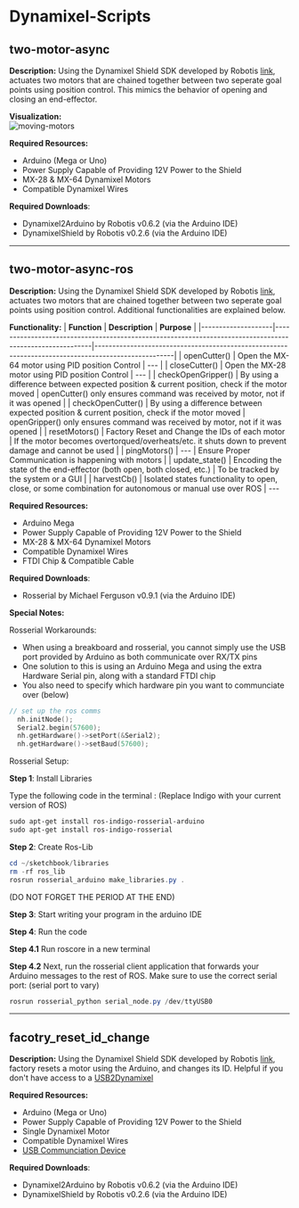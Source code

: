 # Dynamixel-Scripts

## two-motor-async

**Description:** Using the Dynamixel Shield SDK developed by Robotis [link](https://emanual.robotis.com/docs/en/parts/interface/dynamixel_shield/), actuates two motors that are chained together between two seperate goal points using position control. This mimics the behavior of opening and closing an end-effector. 

**Visualization:**<br>
![moving-motors](https://github.com/artrela/Dynamixel-Scripts/blob/main/Resources/ezgif.com-resize.gif)

**Required Resources:**
- Arduino (Mega or Uno)
- Power Supply Capable of Providing 12V Power to the Shield
- MX-28 & MX-64 Dynamixel Motors
- Compatible Dynamixel Wires 

**Required Downloads**: 
- Dynamixel2Arduino by Robotis v0.6.2 (via the Arduino IDE)
- DynamixelShield by Robotis v0.2.6 (via the Arduino IDE)

<hr>

## two-motor-async-ros

**Description:** Using the Dynamixel Shield SDK developed by Robotis [link](https://emanual.robotis.com/docs/en/parts/interface/dynamixel_shield/), actuates two motors that are chained together between two seperate goal points using position control. Additional functionalities are explained below.

**Functionality:**
| **Function**       | **Description**                                                                                         | **Purpose**                                                                                        |
|--------------------|---------------------------------------------------------------------------------------------------------|----------------------------------------------------------------------------------------------------|
| openCutter()       | Open the MX-64 motor using PID position Control                                                         |  ---                                                                                               |
| closeCutter()      | Open the MX-28 motor using PID position Control                                                         |  ---                                                                                               |
| checkOpenGripper() | By using a difference between expected position & current position, check if the motor moved            | openCutter() only ensures command was received by motor, not if it was opened                      |
| checkOpenCutter()  | By using a difference between expected position & current position, check if the motor moved            | openGripper() only ensures command was received by motor, not if it was opened                     |
| resetMotors()      | Factory Reset and Change the IDs of each motor                                                          | If the motor becomes overtorqued/overheats/etc. it shuts down to prevent damage and cannot be used |
| pingMotors()       |  ---                                                                                                    | Ensure Proper Communication is happening with motors                                               |
| update_state()     | Encoding the state of the end-effector (both open, both closed, etc.)                                   | To be tracked by the system or a GUI                                                               |
| harvestCb()        | Isolated states functionality to open, close, or some combination for autonomous or manual use over ROS |  ---            

**Required Resources:**
- Arduino Mega
- Power Supply Capable of Providing 12V Power to the Shield
- MX-28 & MX-64 Dynamixel Motors
- Compatible Dynamixel Wires 
- FTDI Chip & Compatible Cable

**Required Downloads**: 
- Rosserial by Michael Ferguson v0.9.1 (via the Arduino IDE)

**Special Notes:**

Rosserial Workarounds:
- When using a breakboard and rosserial, you cannot simply use the USB port provided by Arduino as both communicate over RX/TX pins
- One solution to this is using an Arduino Mega and using the extra Hardware Serial pin, along with a standard FTDI chip
- You also need to specify which hardware pin you want to communciate over (below)

```cpp
// set up the ros comms
  nh.initNode();
  Serial2.begin(57600);
  nh.getHardware()->setPort(&Serial2);
  nh.getHardware()->setBaud(57600);
```

Rosserial Setup:

**Step 1**: Install Libraries

Type the following code in the terminal : (Replace Indigo with your current version of ROS)


```powershell
sudo apt-get install ros-indigo-rosserial-arduino
sudo apt-get install ros-indigo-rosserial
```
**Step 2**: Create Ros-Lib

```powershell
cd ~/sketchbook/libraries
rm -rf ros_lib
rosrun rosserial_arduino make_libraries.py .
```

(DO NOT FORGET THE PERIOD AT THE END)

**Step 3**: Start writing your program in the arduino IDE

**Step 4**: Run the code

**Step 4.1** Run roscore in a new terminal

**Step 4.2** Next, run the rosserial client application that forwards your Arduino messages to the rest of ROS. Make sure to use the correct serial port: (serial port to vary)

```powershell
rosrun rosserial_python serial_node.py /dev/ttyUSB0
```

<hr>

## facotry_reset_id_change

**Description:** Using the Dynamixel Shield SDK developed by Robotis [link](https://emanual.robotis.com/docs/en/parts/interface/dynamixel_shield/), factory resets a motor using the Arduino, and changes its ID. Helpful if you don't have access to a [USB2Dynamixel](https://emanual.robotis.com/docs/en/parts/interface/usb2dynamixel/)

**Required Resources:**
- Arduino (Mega or Uno)
- Power Supply Capable of Providing 12V Power to the Shield
- Single Dynamixel Motor
- Compatible Dynamixel Wires 
- [USB Communciation Device](https://www.robotis.us/usb-downloader-ln-101_int/)

**Required Downloads**: 
- Dynamixel2Arduino by Robotis v0.6.2 (via the Arduino IDE)
- DynamixelShield by Robotis v0.2.6 (via the Arduino IDE)





